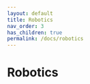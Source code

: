 ```yaml
---
layout: default
title: Robotics
nav_order: 3
has_children: true
permalink: /docs/robotics
---
```


# Robotics